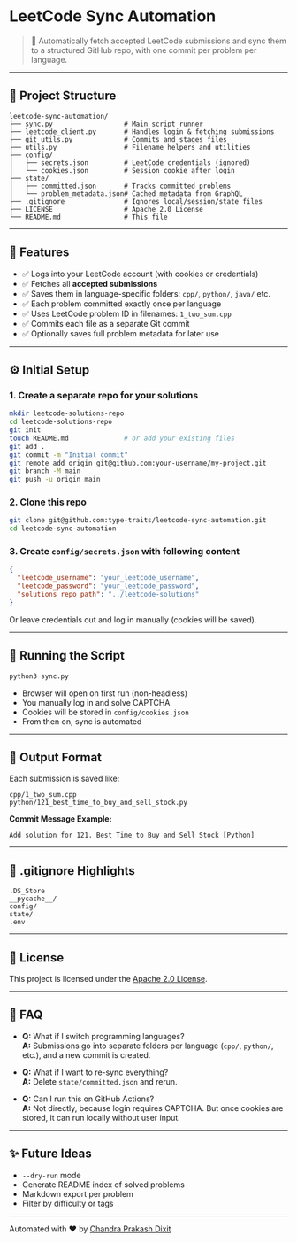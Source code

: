 # LeetCode Sync Automation

> 🧠 Automatically fetch accepted LeetCode submissions and sync them to a structured GitHub repo, with one commit per problem per language.

---

## 📁 Project Structure

```
leetcode-sync-automation/
├── sync.py                  # Main script runner
├── leetcode_client.py       # Handles login & fetching submissions
├── git_utils.py             # Commits and stages files
├── utils.py                 # Filename helpers and utilities
├── config/
│   ├── secrets.json         # LeetCode credentials (ignored)
│   └── cookies.json         # Session cookie after login
├── state/
│   ├── committed.json       # Tracks committed problems
│   └── problem_metadata.json# Cached metadata from GraphQL
├── .gitignore               # Ignores local/session/state files
├── LICENSE                  # Apache 2.0 License
└── README.md                # This file
```

---

## 🚀 Features

- ✅ Logs into your LeetCode account (with cookies or credentials)
- ✅ Fetches all **accepted submissions**
- ✅ Saves them in language-specific folders: `cpp/`, `python/`, `java/` etc.
- ✅ Each problem committed exactly once per language
- ✅ Uses LeetCode problem ID in filenames: `1_two_sum.cpp`
- ✅ Commits each file as a separate Git commit
- ✅ Optionally saves full problem metadata for later use

---

## ⚙️ Initial Setup


### 1. Create a separate repo for your solutions

```bash
mkdir leetcode-solutions-repo
cd leetcode-solutions-repo
git init
touch README.md              # or add your existing files
git add .
git commit -m "Initial commit"
git remote add origin git@github.com:your-username/my-project.git
git branch -M main
git push -u origin main
```

### 2. Clone this repo

```bash
git clone git@github.com:type-traits/leetcode-sync-automation.git
cd leetcode-sync-automation
```

### 3. Create `config/secrets.json` with following content

```json
{
  "leetcode_username": "your_leetcode_username",
  "leetcode_password": "your_leetcode_password",
  "solutions_repo_path": "../leetcode-solutions"
}
```

Or leave credentials out and log in manually (cookies will be saved).

---

## 🧠 Running the Script

```bash
python3 sync.py
```

- Browser will open on first run (non-headless)
- You manually log in and solve CAPTCHA
- Cookies will be stored in `config/cookies.json`
- From then on, sync is automated

---

## 💾 Output Format

Each submission is saved like:

```
cpp/1_two_sum.cpp
python/121_best_time_to_buy_and_sell_stock.py
```

**Commit Message Example:**
```
Add solution for 121. Best Time to Buy and Sell Stock [Python]
```

---

## 🔐 .gitignore Highlights

```
.DS_Store
__pycache__/
config/
state/
.env
```

---

## 📜 License

This project is licensed under the [Apache 2.0 License](./LICENSE).

---

## 🙋 FAQ

- **Q:** What if I switch programming languages?  
  **A:** Submissions go into separate folders per language (`cpp/`, `python/`, etc.), and a new commit is created.

- **Q:** What if I want to re-sync everything?  
  **A:** Delete `state/committed.json` and rerun.

- **Q:** Can I run this on GitHub Actions?  
  **A:** Not directly, because login requires CAPTCHA. But once cookies are stored, it can run locally without user input.

---

## ✨ Future Ideas

- `--dry-run` mode
- Generate README index of solved problems
- Markdown export per problem
- Filter by difficulty or tags

---

Automated with ❤️ by [Chandra Prakash Dixit](https://in.linkedin.com/in/dixit-chandra)
